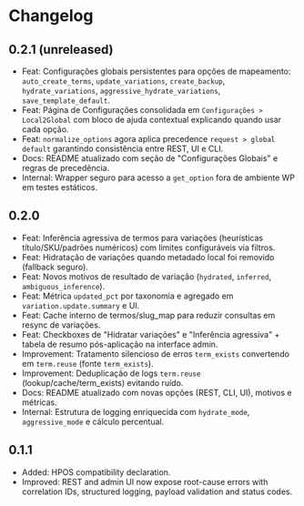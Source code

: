 # Changelog

## 0.2.1 (unreleased)
- Feat: Configurações globais persistentes para opções de mapeamento: `auto_create_terms`, `update_variations`, `create_backup`, `hydrate_variations`, `aggressive_hydrate_variations`, `save_template_default`.
- Feat: Página de Configurações consolidada em `Configurações > Local2Global` com bloco de ajuda contextual explicando quando usar cada opção.
- Feat: `normalize_options` agora aplica precedence `request > global default` garantindo consistência entre REST, UI e CLI.
- Docs: README atualizado com seção de "Configurações Globais" e regras de precedência.
- Internal: Wrapper seguro para acesso a `get_option` fora de ambiente WP em testes estáticos.

## 0.2.0
- Feat: Inferência agressiva de termos para variações (heurísticas título/SKU/padrões numéricos) com limites configuráveis via filtros.
- Feat: Hidratação de variações quando metadado local foi removido (fallback seguro).
- Feat: Novos motivos de resultado de variação (`hydrated`, `inferred`, `ambiguous_inference`).
- Feat: Métrica `updated_pct` por taxonomia e agregado em `variation.update.summary` e UI.
- Feat: Cache interno de termos/slug_map para reduzir consultas em resync de variações.
- Feat: Checkboxes de "Hidratar variações" e "Inferência agressiva" + tabela de resumo pós-aplicação na interface admin.
- Improvement: Tratamento silencioso de erros `term_exists` convertendo em `term.reuse` (fonte `term_exists`).
- Improvement: Deduplicação de logs `term.reuse` (lookup/cache/term_exists) evitando ruído.
- Docs: README atualizado com novas opções (REST, CLI, UI), motivos e métricas.
- Internal: Estrutura de logging enriquecida com `hydrate_mode`, `aggressive_mode` e cálculo percentual.

## 0.1.1
- Added: HPOS compatibility declaration.
- Improved: REST and admin UI now expose root-cause errors with correlation IDs, structured logging, payload validation and status codes.
